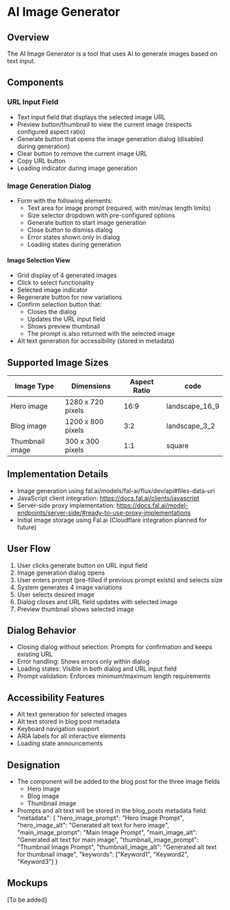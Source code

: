 # AI Image Generator

## Overview
The AI Image Generator is a tool that uses AI to generate images based on text input.

## Components

### URL Input Field
- Text input field that displays the selected image URL
- Preview button/thumbnail to view the current image (respects configured aspect ratio)
- Generate button that opens the image generation dialog (disabled during generation)
- Clear button to remove the current image URL
- Copy URL button
- Loading indicator during image generation

### Image Generation Dialog
- Form with the following elements:
  - Text area for image prompt (required, with min/max length limits)
  - Size selector dropdown with pre-configured options
  - Generate button to start image generation
  - Close button to dismiss dialog
  - Error states shown only in dialog
  - Loading states during generation

#### Image Selection View
- Grid display of 4 generated images
- Click to select functionality
- Selected image indicator
- Regenerate button for new variations
- Confirm selection button that:
  - Closes the dialog
  - Updates the URL input field
  - Shows preview thumbnail
  - The prompt is also returned with the selected image
- Alt text generation for accessibility (stored in metadata)

## Supported Image Sizes
| Image Type      | Dimensions        | Aspect Ratio | code |
|----------------|------------------|--------------|------|
| Hero image     | 1280 x 720 pixels| 16:9         |landscape_16_9
| Blog image     | 1200 x 800 pixels| 3:2          | landscape_3_2  
| Thumbnail image| 300 x 300 pixels | 1:1          | square

## Implementation Details
- Image generation using fal.ai/models/fal-ai/flux/dev/api#files-data-uri
- JavaScript client integration: https://docs.fal.ai/clients/javascript
- Server-side proxy implementation: https://docs.fal.ai/model-endpoints/server-side/#ready-to-use-proxy-implementations
- Initial image storage using Fal.ai (Cloudflare integration planned for future)

## User Flow
1. User clicks generate button on URL input field
2. Image generation dialog opens
3. User enters prompt (pre-filled if previous prompt exists) and selects size
4. System generates 4 image variations
5. User selects desired image
6. Dialog closes and URL field updates with selected image
7. Preview thumbnail shows selected image

## Dialog Behavior
- Closing dialog without selection: Prompts for confirmation and keeps existing URL
- Error handling: Shows errors only within dialog
- Loading states: Visible in both dialog and URL input field
- Prompt validation: Enforces minimum/maximum length requirements

## Accessibility Features
- Alt text generation for selected images
- Alt text stored in blog post metadata
- Keyboard navigation support
- ARIA labels for all interactive elements
- Loading state announcements

## Designation
- The component will be added to the blog post for the three image fields
    - Hero image
    - Blog image
    - Thumbnail image
- Prompts and alt text will be stored in the blog_posts metadata field:
    "metadata": {
        "hero_image_prompt": "Hero Image Prompt",
        "hero_image_alt": "Generated alt text for hero image",
        "main_image_prompt": "Main Image Prompt",
        "main_image_alt": "Generated alt text for main image",
        "thumbnail_image_prompt": "Thumbnail Image Prompt",
        "thumbnail_image_alt": "Generated alt text for thumbnail image",
        "keywords": ["Keyword1", "Keyword2", "Keyword3"]
    }

## Mockups
[To be added]


